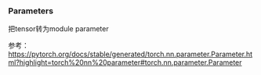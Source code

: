 ### Parameters

把tensor转为module parameter



参考：https://pytorch.org/docs/stable/generated/torch.nn.parameter.Parameter.html?highlight=torch%20nn%20parameter#torch.nn.parameter.Parameter